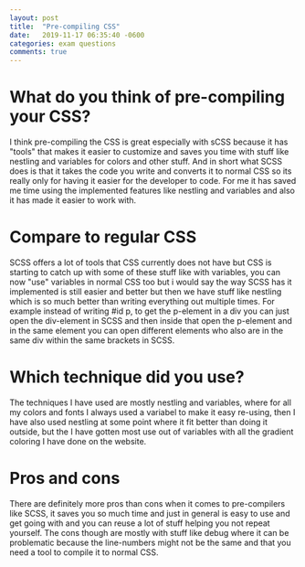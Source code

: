 ```yaml
---
layout: post
title:  "Pre-compiling CSS"
date:   2019-11-17 06:35:40 -0600
categories: exam questions
comments: true
---
```

# What do you think of pre-compiling your CSS?
I think pre-compiling the CSS is great especially with sCSS because it has "tools" that makes it easier to customize and saves you time with stuff like nestling and variables for colors and other stuff. And in short what SCSS does is that it takes the code you write and converts it to normal CSS so its really only for having it easier for the developer to code. For me it has saved me time using the implemented features like nestling and variables and also it has made it easier to work with.

# Compare to regular CSS
SCSS offers a lot of tools that CSS currently does not have but CSS is starting to catch up with some of these stuff like with variables, you can now "use" variables in normal CSS too but i would say the way SCSS has it implemented is still easier and better but then we have stuff like nestling which is so much better than writing everything out multiple times. For example instead of writing #id p, to get the p-element in a div you can just open the div-element in SCSS and then inside that open the p-element and in the same element you can open different elements who also are in the same div within the same brackets in SCSS.

# Which technique did you use?
The techniques I have used are mostly nestling and variables, where for all my colors and fonts I always used a variabel to make it easy re-using, then I have also used nestling at some point where it fit better than doing it outside, but the I have gotten most use out of variables with all the gradient coloring I have done on the website.

# Pros and cons
There are definitely more pros than cons when it comes to pre-compilers like SCSS, it saves you so much time and just in general is easy to use and get going with and you can reuse a lot of stuff helping you not repeat yourself. The cons though are mostly with stuff like debug where it can be problematic because the line-numbers might not be the same and that you need a tool to compile it to normal CSS.